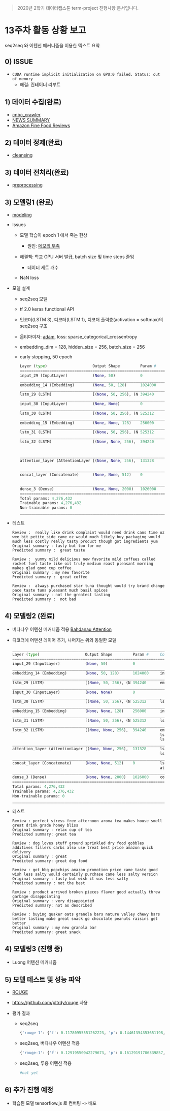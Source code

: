 > 2020년 2학기 데이터캡스톤 term-project 진행사항 문서입니다.

# 13주차 활동 상황 보고

seq2seq 와 어텐션 메커니즘을 이용한 텍스트 요약

## 0)  ISSUE

* `CUDA runtime implicit initialization on GPU:0 failed. Status: out of memory`
  * 해결: 컨테이너 리부트



## 1) 데이터 수집(완료)

* [cnbc_crawler](https://github.com/young-o/cnbc_crawler)
* [NEWS SUMMARY](https://www.kaggle.com/sunnysai12345/news-summary)
* [Amazon Fine Food Reviews](https://www.kaggle.com/snap/amazon-fine-food-reviews)

## 2) 데이터 정제(완료)

* [cleansing](https://github.com/young-o/text_summarization_project/blob/master/진행상황/cleansing/)

## 3) 데이터 전처리(완료)

* [preprocessing](https://github.com/young-o/text_summarization_project/blob/master/진행상황/preprocessing)

## 3) 모델링1 (완료)

* [modeling](https://github.com/young-o/text_summarization_project/blob/master/진행상황/modeling)
* Issues
  * 모델 학습이 epoch 1 에서 죽는 현상

    * 원인: [메모리 부족](https://manage.dediserve.com/knowledgebase/article/145/what-is-ram-exhaustion---also-known-as-oom--/)
  * 해결책: 학교 GPU 서버 발급, batch size 및 time steps 줄임
    * 데이터 세트 개수 
  * NaN loss 

* 모델 설계

  * seq2seq 모델

  * tf 2.0 keras functional API 

  * 인코더(LSTM 3), 디코더(LSTM 1), 디코더 출력층(activation = softmax)의 seq2seq 구조

  * 옵티마이저: [adam](https://keras.io/ko/optimizers/), loss: sparse_categorical_crossentropy 

  * embedding_dim = 128, hidden_size = 256, batch_size = 256

  * early stopping, 50 epoch

    ```python
    Layer (type)                    Output Shape         Param #     Connected to                     
    ==================================================================================================
    input_29 (InputLayer)           (None, 50)           0                                            
    __________________________________________________________________________________________________
    embedding_14 (Embedding)        (None, 50, 128)      1024000     input_29[0][0]                   
    __________________________________________________________________________________________________
    lstm_29 (LSTM)                  [(None, 50, 256), (N 394240      embedding_14[0][0]               
    __________________________________________________________________________________________________
    input_30 (InputLayer)           (None, None)         0                                            
    __________________________________________________________________________________________________
    lstm_30 (LSTM)                  [(None, 50, 256), (N 525312      lstm_29[0][0]                    
    __________________________________________________________________________________________________
    embedding_15 (Embedding)        (None, None, 128)    256000      input_30[0][0]                   
    __________________________________________________________________________________________________
    lstm_31 (LSTM)                  [(None, 50, 256), (N 525312      lstm_30[0][0]                    
    __________________________________________________________________________________________________
    lstm_32 (LSTM)                  [(None, None, 256),  394240      embedding_15[0][0]               
                                                                     lstm_31[0][1]                    
                                                                     lstm_31[0][2]                    
    __________________________________________________________________________________________________
    attention_layer (AttentionLayer [(None, None, 256),  131328      lstm_31[0][0]                    
                                                                     lstm_32[0][0]                    
    __________________________________________________________________________________________________
    concat_layer (Concatenate)      (None, None, 512)    0           lstm_32[0][0]                    
                                                                     attention_layer[0][0]            
    _____________________________________________________________________________________
    dense_3 (Dense)                 (None, None, 2000)   1026000     concat_layer[0][0]               
    ==================================================================================================
    Total params: 4,276,432
    Trainable params: 4,276,432
    Non-trainable params: 0
    __________________________________________________________________________________________________
    
    ```

* 테스트

  ```shell
  Review :  really like drink complaint would need drink cans time oz wee bit petite side came oz would much likely buy packaging would much less costly really tasty product though got ingredients yum 
  Original summary : tasty but too for me 
  Predicted summary :  great taste
  
  Review :  yummy mild delicious new favorite mild coffees called rocket fuel taste like oil truly medium roast pleasant morning makes glad good cup coffee 
  Original summary : my new favorite 
  Predicted summary :  great coffee

  Review :  always purchased star tuna thought would try brand change pace taste tuna pleasant much basil spices 
  Original summary : not the greatest tasting 
  Predicted summary :  not bad
  ```
  
  

## 4) 모델링2 (완료)

* 버다나우 어텐션 메커니즘 적용 [Bahdanau Attention](https://github.com/thushv89/attention_keras) 

* 디코더에 어텐션 레이어 추가, 나머지는 위와 동일한 모델

  ```python
  __________________________________________________________________________________________________
  Layer (type)                    Output Shape         Param #     Connected to                     
  ==================================================================================================
  input_29 (InputLayer)           (None, 50)           0                                            
  __________________________________________________________________________________________________
  embedding_14 (Embedding)        (None, 50, 128)      1024000     input_29[0][0]                   
  __________________________________________________________________________________________________
  lstm_29 (LSTM)                  [(None, 50, 256), (N 394240      embedding_14[0][0]               
  __________________________________________________________________________________________________
  input_30 (InputLayer)           (None, None)         0                                            
  __________________________________________________________________________________________________
  lstm_30 (LSTM)                  [(None, 50, 256), (N 525312      lstm_29[0][0]                    
  __________________________________________________________________________________________________
  embedding_15 (Embedding)        (None, None, 128)    256000      input_30[0][0]                   
  __________________________________________________________________________________________________
  lstm_31 (LSTM)                  [(None, 50, 256), (N 525312      lstm_30[0][0]                    
  __________________________________________________________________________________________________
  lstm_32 (LSTM)                  [(None, None, 256),  394240      embedding_15[0][0]               
                                                                   lstm_31[0][1]                    
                                                                   lstm_31[0][2]                    
  __________________________________________________________________________________________________
  attention_layer (AttentionLayer [(None, None, 256),  131328      lstm_31[0][0]                    
                                                                   lstm_32[0][0]                    
  __________________________________________________________________________________________________
  concat_layer (Concatenate)      (None, None, 512)    0           lstm_32[0][0]                    
                                                                   attention_layer[0][0]            
  __________________________________________________________________________________________________
  dense_3 (Dense)                 (None, None, 2000)   1026000     concat_layer[0][0]               
  ==================================================================================================
  Total params: 4,276,432
  Trainable params: 4,276,432
  Non-trainable params: 0
  __________________________________________________________________________________________________
  ```

  

* 테스트

  ```
  Review : perfect stress free afternoon aroma tea makes house smell great drink grade honey bliss 
  Original summary : relax cup of tea 
  Predicted summary: great tea
  
  Review : dog loves stuff ground sprinkled dry food gobbles additives fillers carbs also use treat best price amazon quick delivery 
  Original summary : great 
  Predicted summary: great dog food
  
  Review : got bbq popchips amazon promotion price came taste good wish less salty would certainly purchase came less salty version 
  Original summary : tasty but wish it was less salty 
  Predicted summary : not the best
  
  Review : product arrived broken pieces flavor good actually threw garbage disappointing 
  Original summary : very disappointed 
  Predicted summary: not as described
  
  Review : buying quaker oats granola bars nature valley chewy bars better tasting make great snack go chocolate peanuts raisins get better 
  Original summary : my new granola bar 
  Predicted summary: great snack
  ```

  

## 4) 모델링3 (진행 중)

* Luong 어텐션 메커니즘

  

## 5) 모델 테스트 및 성능 파악

* [ROUGE](https://en.wikipedia.org/wiki/ROUGE_(metric))

* https://github.com/pltrdy/rouge 사용

* 평가 결과

  * seq2seq

    ```python
    {'rouge-1': {'f': 0.11780955551262223, 'p': 0.14461354353651198, 'r': 0.11096115180638738}, 'rouge-2': {'f': 0.023056692011609477, 'p': 0.02810947215068028, 'r': 0.022025807122974052}, 'rouge-l': {'f': 0.11831504653201455, 'p': 0.14449517417206426, 'r': 0.11122093260936661}}
    ```
    
  * seq2seq, 버다나우 어텐션 적용

    ```python
    {'rouge-1': {'f': 0.12919550942279673, 'p': 0.16129191706339857, 'r': 0.12045058404224902}, 'rouge-2': {'f': 0.02336627905557511, 'p': 0.029295767319649307, 'r': 0.022062228465880983}, 'rouge-l': {'f': 0.1297852671404133, 'p': 0.16182392882228927, 'r': 0.12092387567686128}}
    ```

  * seq2seq, 루옹 어텐션 적용

    ```python
    #not yet
    ```

    

## 6) 추가 진행 예정

* 학습된 모델 tensorflow.js 로 컨버팅 -> 배포

  

